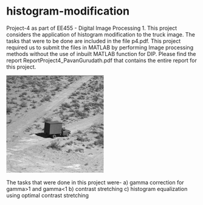 # histogram-modification
Project-4 as part of EE455 - Digital Image Processing 1. This project considers the application of histogram modification to the truck image. The tasks that were to be done are included in the file p4.pdf. This project required us to submit the files in MATLAB by performing Image processing methods without the use of inbuilt MATLAB function for DIP. Please find the report ReportProject4_PavanGurudath.pdf that contains the entire report for this project.

![alt text](truck.gif "Truck")

The tasks that were done in this project were- 
a) gamma correction for gamma>1 and gamma<1
b) contrast stretching
c) histogram equalization using optimal contrast stretching
